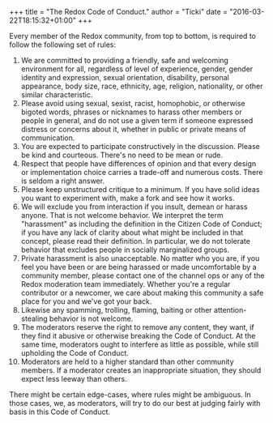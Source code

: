 +++
title = "The Redox Code of Conduct."
author = "Ticki"
date = "2016-03-22T18:15:32+01:00"
+++

Every member of the Redox community, from top to bottom, is required to follow the following set of rules:

1. We are committed to providing a friendly, safe and welcoming environment for all, regardless of level of experience, gender, gender identity and expression, sexual orientation, disability, personal appearance, body size, race, ethnicity, age, religion, nationality, or other similar characteristic.
2. Please avoid using sexual, sexist, racist, homophobic, or otherwise bigoted words, phrases or nicknames to harass other members or people in general, and do not use a given term if someone expressed distress or concerns about it, whether in public or private means of communication.
3. You are expected to participate constructively in the discussion. Please be kind and courteous. There's no need to be mean or rude.
4. Respect that people have differences of opinion and that every design or implementation choice carries a trade-off and numerous costs. There is seldom a right answer.
5. Please keep unstructured critique to a minimum. If you have solid ideas you want to experiment with, make a fork and see how it works.
6. We will exclude you from interaction if you insult, demean or harass anyone. That is not welcome behavior. We interpret the term "harassment" as including the definition in the Citizen Code of Conduct; if you have any lack of clarity about what might be included in that concept, please read their definition. In particular, we do not tolerate behavior that excludes people in socially marginalized groups.
7. Private harassment is also unacceptable. No matter who you are, if you feel you have been or are being harassed or made uncomfortable by a community member, please contact one of the channel ops or any of the Redox moderation team immediately. Whether you're a regular contributor or a newcomer, we care about making this community a safe place for you and we've got your back.
8. Likewise any spamming, trolling, flaming, baiting or other attention-stealing behavior is not welcome.
9. The moderators reserve the right to remove any content, they want, if they find it abusive or otherwise breaking the Code of Conduct. At the same time, moderators ought to interfere as little as possible, while still upholding the Code of Conduct.
10. Moderators are held to a higher standard than other community members. If a moderator creates an inappropriate situation, they should expect less leeway than others.

There might be certain edge-cases, where rules might be ambiguous. In those cases, we, as moderators, will try to do our best at judging fairly with basis in this Code of Conduct.
